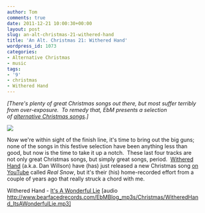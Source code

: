 ```yaml
---
author: Tom
comments: true
date: 2011-12-21 10:00:30+00:00
layout: post
slug: an-alt-christmas-21-withered-hand
title: 'An Alt. Christmas 21: Withered Hand'
wordpress_id: 1073
categories:
- Alternative Christmas
- music
tags: 
- '9'
- christmas
- Withered Hand
---
```


_[There's plenty of great Christmas songs out there, but most suffer terribly from over-exposure.  To remedy that, EbM presents a selection of [alternative Christmas songs](http://eatenbymonsters.wordpress.com/category/alternative-christmas/).]_

[![](http://eatenbymonsters.files.wordpress.com/2011/12/withered-hand-11.jpg)](http://eatenbymonsters.files.wordpress.com/2011/12/withered-hand-11.jpg)

Now we're within sight of the finish line, it's time to bring out the big guns; none of the songs in this festive selection have been anything less than good, but now is the time to take it up a notch.  These last four tracks are not only great Christmas songs, but simply great songs, period.  [Withered Hand](http://witheredhand.com/) (a.k.a. Dan Willson) have (has) just released a new Christmas song [on YouTube](http://www.youtube.com/watch?v=FarG6Y0pkFk) called _Real Snow_, but it's their (his) home-recorded effort from a couple of years ago that really struck a chord with me.

Withered Hand - [It's A Wonderful Lie](http://www.bearfacedrecords.com/EbMBlog_mp3s/Christmas/WitheredHand_ItsAWonderfulLie.mp3) [audio http://www.bearfacedrecords.com/EbMBlog_mp3s/Christmas/WitheredHand_ItsAWonderfulLie.mp3]
